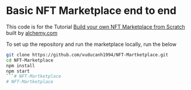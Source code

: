 # Basic NFT Marketplace end to end

This code is for the Tutorial [Build your own NFT Marketplace from Scratch](https://docs.alchemy.com/alchemy/) built by [alchemy.com](https://alchemy.com)

To set up the repository and run the marketplace locally, run the below
```bash
git clone https://github.com/vuducanh1994/NFT-Martketplace.git
cd NFT-Marketplace
npm install
npm start
```# NFT-Martketplace
# NFT-Martketplace
